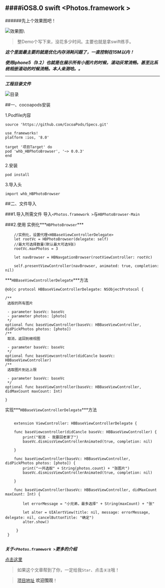 ####iOS8.0 swift <Photos.framework >
---

######先上个效果图吧！

![效果图](http://upload-images.jianshu.io/upload_images/620797-e2b802c1a0e6143f.gif?imageMogr2/auto-orient/strip)\

> 整Demo个写下来，没花多少时间。主要也就是拿swift练手。

***这个里面最主要的就是优化内存消耗问题了，一直控制在15M以内！***

***使用iphone5（9.2）也就是在展示所有小图片的时候，滚动灰常流畅。甚至比系统相册滚动的时候流畅。本人亲测哈。。***

---

***工程目录文件***

![目录](http://upload-images.jianshu.io/upload_images/620797-47dcd1e484fcca95.png?imageMogr2/auto-orient/strip%7CimageView2/2/w/1240)


##一、cocoapods安装

1.Podfile内容

	source 'https://github.com/CocoaPods/Specs.git'
	
	use_frameworks!
	platform :ios, '8.0'
	
	target '项目Target' do
	pod 'whb_HBPhotoBrowser', '~> 0.0.3'
	end
	 
2.安装

	pod install
	
3.导入头

	import whb_HBPhotoBrowser

##二、文件导入

###1.导入所需文件
导入`<Photos.framework >`与`HBPhotoBrowser-Main`

###2.使用
实例化***`HBPhotoBrowser`***

		//实例化，设置代理<HBBaseViewControllerDelegate>
		let rootVc = HBPhotoBrowser(delegate: self)
		//最大可选择数量(默认最大可选9张)
        rootVc.maxPhotos = 3
        
        let navBrowser = HBNavgationBrowser(rootViewController: rootVc)
    
        self.presentViewController(navBrowser, animated: true, completion: nil)

	
***`HBBaseViewControllerDelegate`***方法

	@objc protocol HBBaseViewControllerDelegate: NSObjectProtocol {
	
    /**
     选取的所有图片
     
     - parameter baseVc: baseVc
     - parameter photos: [photo]
     */
    optional func baseViewController(baseVc: HBBaseViewController, didPickPhotos photos: [photo])
    /**
     取消，返回到根视图
     
     - parameter baseVc: baseVc
     */
    optional func baseViewcontroller(didCancle baseVc: HBBaseViewController)
    /**
     选取图片到达上限
     
     - parameter baseVc: baseVc
     */
    optional func baseViewController(baseVc: HBBaseViewController, didMaxCount maxCount: Int)
    
	}

实现***`HBBaseViewControllerDelegate`***方法

```

	extension ViewController: HBBaseViewControllerDelegate {
    
    func baseViewcontroller(didCancle baseVc: HBBaseViewController) {
        print("取消 - 我要回老家了")
        baseVc.dismissViewControllerAnimated(true, completion: nil)
    
    }
    
    func baseViewController(baseVc: HBBaseViewController, didPickPhotos photos: [photo]) {
        print("一共选取" + String(photos.count) + "张图片")
        baseVc.dismissViewControllerAnimated(true, completion: nil)
       
    }
    
    func baseViewController(baseVc: HBBaseViewController, didMaxCount maxCount: Int) {
        
        let errorMessage = "小兄弟，最多选择" + String(maxCount) + "张"
        
        let alter = UIAlertView(title: nil, message: errorMessage, delegate: nil, cancelButtonTitle: "确定")
        alter.show()
    
   	 }
 }
 

 ```	
 
***关于`<Photos.framework >`更多的介绍***

[点击这里](http://www.jianshu.com/p/5fa2e4ca8fd3)


>如果这个文章帮到了你，一定给我`Star`、点击`关注`哦！

>[项目地址](https://github.com/WillieWu/HBPhotoBrowser.git) **欢迎围观**！